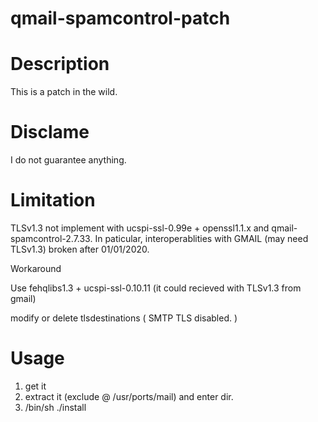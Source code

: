 # qmail-spamcontrol-patch

# Description

This is a patch in the wild.

# Disclame

I do not guarantee anything.

# Limitation

 TLSv1.3 not implement with ucspi-ssl-0.99e + openssl1.1.x and qmail-spamcontrol-2.7.33.
 In paticular, interoperablities with GMAIL (may need TLSv1.3) broken after 01/01/2020.
 
Workaround
 
Use fehqlibs1.3 + ucspi-ssl-0.10.11 (it could recieved with TLSv1.3 from gmail) 

modify or delete tlsdestinations ( SMTP TLS disabled. )
 
# Usage

1) get it
2) extract it (exclude @ /usr/ports/mail) and enter dir.
3) /bin/sh ./install 

